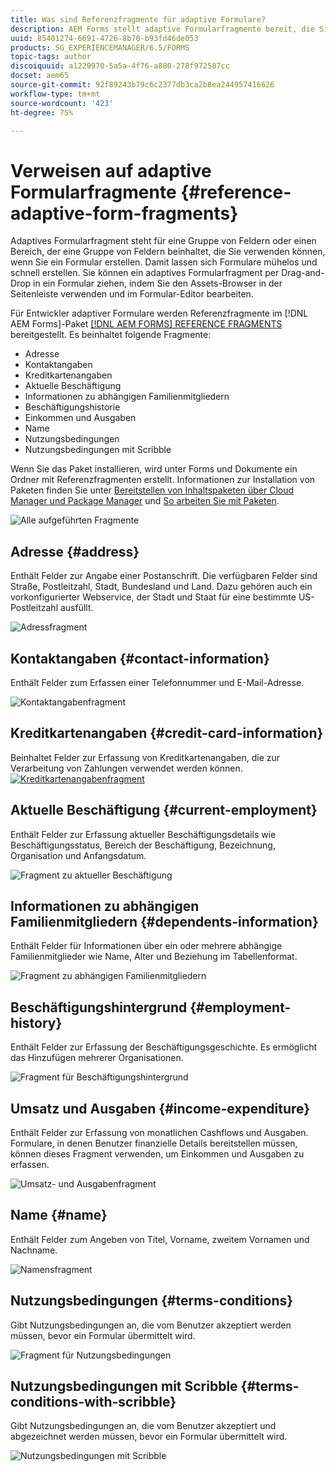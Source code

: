```yaml
---
title: Was sind Referenzfragmente für adaptive Formulare?
description: AEM Forms stellt adaptive Formularfragmente bereit, die Sie als Assets verwenden können, um Formulare schnell zu erstellen.
uuid: 85401274-6691-4726-8b70-b93fd46de053
products: SG_EXPERIENCEMANAGER/6.5/FORMS
topic-tags: author
discoiquuid: a1229970-5a5a-4f76-a880-278f972587cc
docset: aem65
source-git-commit: 92f89243b79c6c2377db3ca2b8ea244957416626
workflow-type: tm+mt
source-wordcount: '423'
ht-degree: 75%

---
```



# Verweisen auf adaptive Formularfragmente {#reference-adaptive-form-fragments}

Adaptives Formularfragment steht für eine Gruppe von Feldern oder einen Bereich, der eine Gruppe von Feldern beinhaltet, die Sie verwenden können, wenn Sie ein Formular erstellen. Damit lassen sich Formulare mühelos und schnell erstellen. Sie können ein adaptives Formularfragment per Drag-and-Drop in ein Formular ziehen, indem Sie den Assets-Browser in der Seitenleiste verwenden und im Formular-Editor bearbeiten.

Für Entwickler adaptiver Formulare werden Referenzfragmente im [!DNL AEM Forms]-Paket [[!DNL AEM FORMS] REFERENCE FRAGMENTS](https://www.adobeaemcloud.com/content/marketplace/marketplaceProxy.html?packagePath=/content/companies/public/adobe/packages/cq630/fd/AEM-FORMS-6.3-REFERENCE-FRAGMENTS) bereitgestellt. Es beinhaltet folgende Fragmente:

* Adresse
* Kontaktangaben
* Kreditkartenangaben
* Aktuelle Beschäftigung
* Informationen zu abhängigen Familienmitgliedern
* Beschäftigungshistorie
* Einkommen und Ausgaben
* Name
* Nutzungsbedingungen
* Nutzungsbedingungen mit Scribble

Wenn Sie das Paket installieren, wird unter Forms und Dokumente ein Ordner mit Referenzfragmenten erstellt. Informationen zur Installation von Paketen finden Sie unter [Bereitstellen von Inhaltspaketen über Cloud Manager und Package Manager](https://experienceleague.adobe.com/docs/experience-manager-cloud-service/implementing/deploying/overview.html?lang=de#deploying-content-packages-via-cloud-manager-and-package-manager) und [So arbeiten Sie mit Paketen](https://experienceleague.adobe.com/docs/experience-manager-65/administering/contentmanagement/package-manager.html?lang=de).

![Alle aufgeführten Fragmente](assets/ootb-frags.png)

## Adresse {#address}

Enthält Felder zur Angabe einer Postanschrift. Die verfügbaren Felder sind Straße, Postleitzahl, Stadt, Bundesland und Land. Dazu gehören auch ein vorkonfigurierter Webservice, der Stadt und Staat für eine bestimmte US-Postleitzahl ausfüllt.

![Adressfragment](assets/address.png)

<!--[Click to enlarge

](assets/address-1.png)-->

## Kontaktangaben {#contact-information}

Enthält Felder zum Erfassen einer Telefonnummer und E-Mail-Adresse.

![Kontaktangabenfragment](assets/contact-info.png)

<!--[Click to enlarge

](assets/contact-info-1.png)-->

## Kreditkartenangaben {#credit-card-information}

Beinhaltet Felder zur Erfassung von Kreditkartenangaben, die zur Verarbeitung von Zahlungen verwendet werden können.
[![Kreditkartenangabenfragment](assets/cc-info.png)](assets/cc-info-1.png)

## Aktuelle Beschäftigung {#current-employment}

Enthält Felder zur Erfassung aktueller Beschäftigungsdetails wie Beschäftigungsstatus, Bereich der Beschäftigung, Bezeichnung, Organisation und Anfangsdatum.

![Fragment zu aktueller Beschäftigung](assets/current-emp.png)

<!--[Click to enlarge

](assets/current-emp-1.png)-->

## Informationen zu abhängigen Familienmitgliedern {#dependents-information}

Enthält Felder für Informationen über ein oder mehrere abhängige Familienmitglieder wie Name, Alter und Beziehung im Tabellenformat.

![Fragment zu abhängigen Familienmitgliedern](assets/dependents-info.png)

<!--[Click to enlarge

](assets/dependents-info-1.png)-->

## Beschäftigungshintergrund {#employment-history}

Enthält Felder zur Erfassung der Beschäftigungsgeschichte. Es ermöglicht das Hinzufügen mehrerer Organisationen.

![Fragment für Beschäftigungshintergrund](assets/emp-history.png)

<!--[Click to enlarge

](assets/emp-history-1.png)-->

## Umsatz und Ausgaben {#income-expenditure}

Enthält Felder zur Erfassung von monatlichen Cashflows und Ausgaben. Formulare, in denen Benutzer finanzielle Details bereitstellen müssen, können dieses Fragment verwenden, um Einkommen und Ausgaben zu erfassen.

![Umsatz- und Ausgabenfragment](assets/income.png)

<!--[Click to enlarge

](assets/income-1.png)-->

## Name {#name}

Enthält Felder zum Angeben von Titel, Vorname, zweitem Vornamen und Nachname.

![Namensfragment](assets/name.png)

<!--[Click to enlarge

](assets/name-1.png)-->

## Nutzungsbedingungen {#terms-conditions}

Gibt Nutzungsbedingungen an, die vom Benutzer akzeptiert werden müssen, bevor ein Formular übermittelt wird.

![Fragment für Nutzungsbedingungen](assets/tnc.png)

<!--[Click to enlarge

](assets/tnc-1.png)-->

## Nutzungsbedingungen mit Scribble {#terms-conditions-with-scribble}

Gibt Nutzungsbedingungen an, die vom Benutzer akzeptiert und abgezeichnet werden müssen, bevor ein Formular übermittelt wird.

![Nutzungsbedingungen mit Scribble](assets/tnc-scribble.png)

<!--[Click to enlarge

](assets/tnc-scribble-1.png)-->
